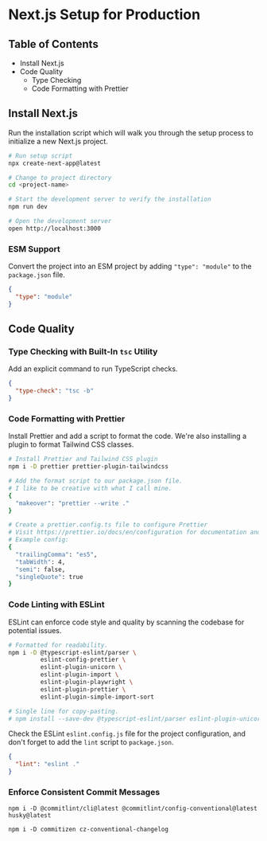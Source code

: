 # Next.js Setup for Production

## Table of Contents

- Install Next.js
- Code Quality
  - Type Checking
  - Code Formatting with Prettier

## Install Next.js

Run the installation script which will walk you through the setup process to initialize a new Next.js project.

```bash
# Run setup script
npx create-next-app@latest

# Change to project directory
cd <project-name>

# Start the development server to verify the installation
npm run dev

# Open the development server
open http://localhost:3000
```

### ESM Support

Convert the project into an ESM project by adding `"type": "module"` to the `package.json` file.

```json
{
  "type": "module"
}
```

## Code Quality

### Type Checking with Built-In `tsc` Utility

Add an explicit command to run TypeScript checks.

```json
{
  "type-check": "tsc -b"
}
```

### Code Formatting with Prettier

Install Prettier and add a script to format the code. We're also installing a plugin to format Tailwind CSS classes.

```bash
# Install Prettier and Tailwind CSS plugin
npm i -D prettier prettier-plugin-tailwindcss

# Add the format script to our package.json file.
# I like to be creative with what I call mine.
{
  "makeover": "prettier --write ."
}

# Create a prettier.config.ts file to configure Prettier
# Visit https://prettier.io/docs/en/configuration for documentation and a list of available options.
# Example config:
{
  "trailingComma": "es5",
  "tabWidth": 4,
  "semi": false,
  "singleQuote": true
}
```

### Code Linting with ESLint

ESLint can enforce code style and quality by scanning the codebase for potential issues.

```bash
# Formatted for readability.
npm i -D @typescript-eslint/parser \
         eslint-config-prettier \
         eslint-plugin-unicorn \
         eslint-plugin-import \
         eslint-plugin-playwright \
         eslint-plugin-prettier \
         eslint-plugin-simple-import-sort

# Single line for copy-pasting.
# npm install --save-dev @typescript-eslint/parser eslint-plugin-unicorn eslint-plugin-import eslint-plugin-playwright eslint-config-prettier eslint-plugin-prettier eslint-plugin-simple-import-sort
```

Check the ESLint `eslint.config.js` file for the project configuration, and don't forget to add the `lint` script to `package.json`.

```json
{
  "lint": "eslint ."
}
```

### Enforce Consistent Commit Messages

```
npm i -D @commitlint/cli@latest @commitlint/config-conventional@latest husky@latest

npm i -D commitizen cz-conventional-changelog
```
